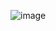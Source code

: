 ![image](https://github.com/Chaiyapa/03376836-OOP-2566-Lab-03/assets/144195729/3f1a1128-ffc4-49cb-9c78-46ec08fc5b7c)
